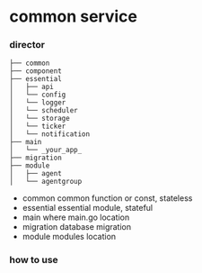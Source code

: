 # common service

### director
```
├── common
├── component
├── essential
│   ├── api
│   └── config
│   └── logger
│   └── scheduler
│   └── storage
│   └── ticker
│   └── notification
├── main
│   └── _your_app_
├── migration
├── module
│   ├── agent
│   └── agentgroup
```

- common common function or const, stateless
- essential essential module, stateful
- main where main.go location
- migration database migration
- module modules location

### how to use


